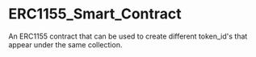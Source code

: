 # ERC1155_Smart_Contract
An ERC1155 contract that can be used to create different token_id's that appear under the same collection.
